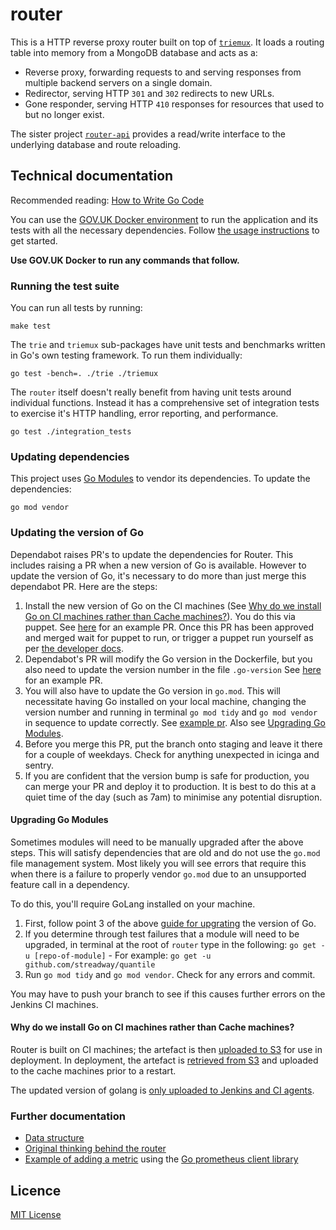 # router

This is a HTTP reverse proxy router built on top of [`triemux`][tm]. It
loads a routing table into memory from a MongoDB database and acts as a:

- Reverse proxy, forwarding requests to and serving responses from multiple
  backend servers on a single domain.
- Redirector, serving HTTP `301` and `302` redirects to new URLs.
- Gone responder, serving HTTP `410` responses for resources that used to
  but no longer exist.

The sister project [`router-api`][router-api] provides a read/write
interface to the underlying database and route reloading.

[tm]: https://github.com/alphagov/router/tree/master/triemux
[router-api]: https://github.com/alphagov/router-api

## Technical documentation

Recommended reading: [How to Write Go Code](https://golang.org/doc/code.html)

You can use the [GOV.UK Docker environment](https://github.com/alphagov/govuk-docker) to run the application and its tests with all the necessary dependencies. Follow [the usage instructions](https://github.com/alphagov/govuk-docker#usage) to get started.

**Use GOV.UK Docker to run any commands that follow.**

### Running the test suite

You can run all tests by running:

```
make test
```

The `trie` and `triemux` sub-packages have unit tests and benchmarks written
in Go's own testing framework. To run them individually:

```
go test -bench=. ./trie ./triemux
```

The `router` itself doesn't really benefit from having unit tests around
individual functions. Instead it has a comprehensive set of integration
tests to exercise it's HTTP handling, error reporting, and performance.

```
go test ./integration_tests
```

### Updating dependencies

This project uses [Go Modules](https://github.com/golang/go/wiki/Modules) to vendor its dependencies. To update the dependencies:

    go mod vendor

### Updating the version of Go

Dependabot raises PR's to update the dependencies for Router. This includes raising a PR when a new version of Go is available. However to update the version of Go, it's necessary to do more than just merge this dependabot PR. Here are the steps:

1. Install the new version of Go on the CI machines (See [Why do we install Go on CI machines rather than Cache machines?](#why-do-we-install-go-on-ci-machines-rather-than-cache-machines)). You do this via puppet. See [here](https://github.com/alphagov/govuk-puppet/pull/11457/files) for an example PR. Once this PR has been approved and merged wait for puppet to run, or trigger a puppet run yourself as per [the developer docs](https://docs.publishing.service.gov.uk/manual/deploy-puppet.html#convergence).
2. Dependabot's PR will modify the Go version in the Dockerfile, but you also need to update the version number in the file `.go-version` See [here](https://github.com/alphagov/router/pull/241/files) for an example PR.
3. You will also have to update the Go version in `go.mod`. This will necessitate having Go installed on your local machine, changing the version number and running in terminal `go mod tidy` and `go mod vendor` in sequence to update correctly. See [example pr](https://github.com/alphagov/router/pull/307/commits/c0e4d753a48c71e84a3e4734389191e36bae9611). Also see [Upgrading Go Modules](#upgrading-go-modules).
4. Before you merge this PR, put the branch onto staging and leave it there for a couple of weekdays. Check for anything unexpected in icinga and sentry.
5. If you are confident that the version bump is safe for production, you can merge your PR and deploy it to production. It is best to do this at a quiet time of the day (such as 7am) to minimise any potential disruption.

#### Upgrading Go Modules

Sometimes modules will need to be manually upgraded after the above steps. This will satisfy dependencies that are old and do not use the `go.mod` file management system. Most likely you will see errors that require this when there is a failure to properly vendor `go.mod` due to an unsupported feature call in a dependency.

To do this, you'll require GoLang installed on your machine.

1. First, follow point 3 of the above [guide for upgrating](#updating-the-version-of-go) the version of Go.
2. If you determine through test failures that a module will need to be upgraded, in terminal at the root of `router` type in the following: `go get -u [repo-of-module]` - For example: `go get -u github.com/streadway/quantile`
3. Run `go mod tidy` and `go mod vendor`. Check for any errors and commit.

You may have to push your branch to see if this causes further errors on the Jenkins CI machines.

#### Why do we install Go on CI machines rather than Cache machines?

Router is built on CI machines; the artefact is then [uploaded to S3](https://github.com/alphagov/router/blob/main/Jenkinsfile#L68) for use in deployment. In  deployment, the artefact is [retrieved from S3](https://github.com/alphagov/govuk-app-deployment/blob/master/router%2Fconfig%2Fdeploy.rb#L30) and uploaded to the cache machines prior to a restart.

The updated version of golang is [only uploaded to Jenkins and CI agents](https://github.com/alphagov/govuk-puppet/search?q=golang).

### Further documentation

- [Data structure](docs/data-structure.md)
- [Original thinking behind the router](https://gdstechnology.blog.gov.uk/2013/12/05/building-a-new-router-for-gov-uk)
- [Example of adding a metric](https://github.com/alphagov/router/commit/b443d3dd9cf776143eed270d01bd98d2233caea6) using the [Go prometheus client library](https://godoc.org/github.com/dnesting/client_golang/prometheus)


## Licence

[MIT License](LICENCE)
